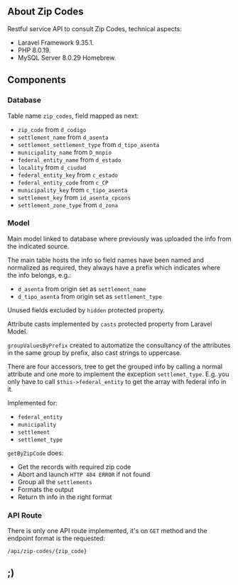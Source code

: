 ## About Zip Codes

Restful service API to consult Zip Codes, technical aspects:

- Laravel Framework 9.35.1.
- PHP 8.0.19.
- MySQL Server 8.0.29 Homebrew.

## Components

### Database

Table name `zip_codes`, field mapped as next:
- `zip_code` from `d_codigo`    
- `settlement_name` from `d_asenta`
- `settlement_settlement_type` from `d_tipo_asenta`
- `municipality_name` from `D_mnpio`
- `federal_entity_name` from `d_estado`
- `locality` from `d_ciudad`
- `federal_entity_key` from `c_estado`     
- `federal_entity_code` from `c_CP`     
- `municipality_key` from `c_tipo_asenta`    
- `settlement_key` from `id_asenta_cpcons` 
- `settlement_zone_type` from `d_zona`

### Model

Main model linked to database where previously was uploaded the info from the indicated source.

The main table hosts the info so field names have been named and normalized as required, they always have a prefix which indicates where the info belongs, e.g.:
- `d_asenta` from origin set as `settlement_name`
- `d_tipo_asenta` from origin set as `settlement_type`

Unused fields excluded by `hidden` protected property.

Attribute casts implemented by `casts` protected property from Laravel Model.

`groupValuesByPrefix` created to automatize the consultancy of the attributes in the same group by prefix, also cast strings to uppercase.

There are four accessors, tree to get the grouped info by calling a normal attribute and one more to implement the exception `settlemet_type`. E.g. you only have to call `$this->federal_entity` to get the array with federal info in it. 

Implemented for:
- `federal_entity`
- `municipality`
- `settlement`
- `settlemet_type`


`getByZipCode` does:
- Get the records with required zip code
- Abort and launch `HTTP 404 ERROR` if not found
- Group all the `settlements`
- Formats the output
- Return th info in the right format

### API Route
There is only one API route implemented, it's on `GET` method and the endpoint format is the requested:

`/api/zip-codes/{zip_code}`

##  ;)